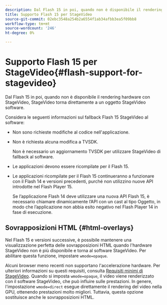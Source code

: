 ```yaml
---
description: Dal Flash 15 in poi, quando non è disponibile il rendering hardware con StageVideo, StageVideo torna direttamente a un oggetto StageVideo software.
title: Supporto Flash 15 per StageVideo
source-git-commit: 02ebc3548a254b2a6554f1ab34afbb3ea5f09bb8
workflow-type: tm+mt
source-wordcount: '246'
ht-degree: 0%

---
```


# Supporto Flash 15 per StageVideo{#flash-support-for-stagevideo}

Dal Flash 15 in poi, quando non è disponibile il rendering hardware con StageVideo, StageVideo torna direttamente a un oggetto StageVideo software.

Considera le seguenti informazioni sul fallback Flash 15 StageVideo al software:

* Non sono richieste modifiche al codice nell&#39;applicazione.
* Non è richiesta alcuna modifica a TVSDK.

  Non è necessario un aggiornamento TVSDK per utilizzare StageVideo di fallback al software.
* Le applicazioni devono essere ricompilate per il Flash 15.
* Le applicazioni ricompilate per il Flash 15 continueranno a funzionare con il Flash 14 e versioni precedenti, purché non utilizzino nuove API introdotte nel Flash Player 15.

  Se l’applicazione Flash 14 deve utilizzare una nuova API Flash 15, è necessario chiamare dinamicamente l’API con un cast al tipo Oggetto, in modo che l’applicazione non abbia esito negativo nel Flash Player 14 in fase di esecuzione.

## Sovrapposizioni HTML {#html-overlays}

Nel Flash 15 e versioni successive, è possibile mantenere una visualizzazione perfetta delle sovrapposizioni HTML quando l&#39;hardware StageVideo non è più disponibile e torna al software StageVideo. Per abilitare questa funzione, impostare `wmode=opaque`.

Alcuni browser meno recenti non supportano l&#39;accelerazione hardware. Per ulteriori informazioni su questi requisiti, consulta [Requisiti minimi di StageVideo](../../../../../tvsdk-1.4-for-desktop-hls/c-psdk-dhls-1.4-introduction/overview-prod-audience-guide/requirements/stagevideo-capabilities/r-psdk-dhls-1.4-requirements-stage-video.md). Quando si imposta `wmode=opaque`, il video viene renderizzato con il software StageVideo, che può influire sulle prestazioni. In genere, l&#39;impostazione `wmode=direct` esegue direttamente il rendering del video nella GPU, ottenendo prestazioni molto migliori. Tuttavia, questa opzione sostituisce anche le sovrapposizioni HTML.

